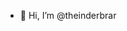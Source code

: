 - 👋 Hi, I’m @theinderbrar

<!---
theinderbrar/theinderbrar is a ✨ special ✨ repository because its `README.md` (this file) appears on your GitHub profile.
You can click the Preview link to take a look at your changes.
--->
